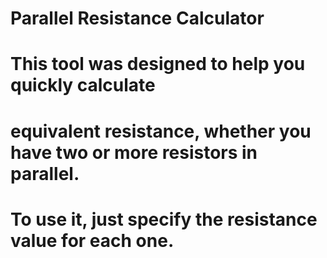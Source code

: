 # Parallel Resistance Calculator

# This tool was designed to help you quickly calculate
# equivalent resistance, whether you have two or more resistors in parallel.

# To use it, just specify the resistance value for each one. 
